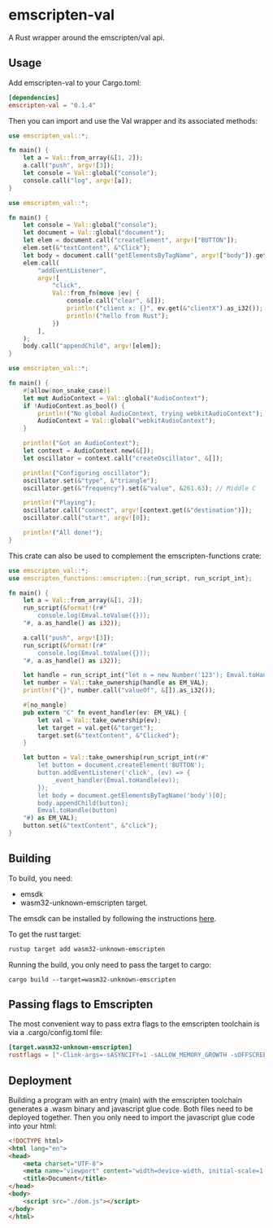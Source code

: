 # emscripten-val

A Rust wrapper around the emscripten/val api.

## Usage
Add emscripten-val to your Cargo.toml:
```toml
[dependencies]
emscripten-val = "0.1.4"
```

Then you can import and use the Val wrapper and its associated methods:
```rust
use emscripten_val::*;

fn main() {
    let a = Val::from_array(&[1, 2]);
    a.call("push", argv![3]);
    let console = Val::global("console");
    console.call("log", argv![a]);
}
```

```rust
use emscripten_val::*;

fn main() {
    let console = Val::global("console");
    let document = Val::global("document");
    let elem = document.call("createElement", argv!["BUTTON"]);
    elem.set(&"textContent", &"Click");
    let body = document.call("getElementsByTagName", argv!["body"]).get(&0);
    elem.call(
        "addEventListener",
        argv![
            "click",
            Val::from_fn(move |ev| {
                console.call("clear", &[]);
                println!("client x: {}", ev.get(&"clientX").as_i32());
                println!("hello from Rust");
            })
        ],
    );
    body.call("appendChild", argv![elem]);
}
```

```rust
use emscripten_val::*;

fn main() {
    #[allow(non_snake_case)]
    let mut AudioContext = Val::global("AudioContext");
    if !AudioContext.as_bool() {
        println!("No global AudioContext, trying webkitAudioContext");
        AudioContext = Val::global("webkitAudioContext");
    }

    println!("Got an AudioContext");
    let context = AudioContext.new(&[]);
    let oscillator = context.call("createOscillator", &[]);

    println!("Configuring oscillator");
    oscillator.set(&"type", &"triangle");
    oscillator.get(&"frequency").set(&"value", &261.63); // Middle C

    println!("Playing");
    oscillator.call("connect", argv![context.get(&"destination")]);
    oscillator.call("start", argv![0]);

    println!("All done!");
}
```

This crate can also be used to complement the emscripten-functions crate:
```rust
use emscripten_val::*;
use emscripten_functions::emscripten::{run_script, run_script_int};

fn main() {
    let a = Val::from_array(&[1, 2]);
    run_script(&format!(r#"
        console.log(Emval.toValue({}));
    "#, a.as_handle() as i32));

    a.call("push", argv![3]);
    run_script(&format!(r#"
        console.log(Emval.toValue({}));
    "#, a.as_handle() as i32));

    let handle = run_script_int("let n = new Number('123'); Emval.toHandle(n)");
    let number = Val::take_ownership(handle as EM_VAL);
    println!("{}", number.call("valueOf", &[]).as_i32());

    #[no_mangle]
    pub extern "C" fn event_handler(ev: EM_VAL) {
        let val = Val::take_ownership(ev);
        let target = val.get(&"target");
        target.set(&"textContent", &"Clicked");
    }

    let button = Val::take_ownership(run_script_int(r#"
        let button = document.createElement('BUTTON');
        button.addEventListener('click', (ev) => {
            _event_handler(Emval.toHandle(ev));
        });
        let body = document.getElementsByTagName('body')[0];
        body.appendChild(button);
        Emval.toHandle(button) 
    "#) as EM_VAL);
    button.set(&"textContent", &"click");
}
```

## Building
To build, you need:
- emsdk
- wasm32-unknown-emscripten target.

The emsdk can be installed by following the instructions [here](https://emscripten.org/docs/getting_started/downloads.html).

To get the rust target:
```bash
rustup target add wasm32-unknown-emscripten
```

Running the build, you only need to pass the target to cargo:
```
cargo build --target=wasm32-unknown-emscripten
```

## Passing flags to Emscripten
The most convenient way to pass extra flags to the emscripten toolchain is via a .cargo/config.toml file:
```toml
[target.wasm32-unknown-emscripten]
rustflags = ["-Clink-args=-sASYNCIFY=1 -sALLOW_MEMORY_GROWTH -sOFFSCREENCANVAS_SUPPORT=1"]
```

## Deployment
Building a program with an entry (main) with the emscripten toolchain generates a .wasm binary and javascript glue code. Both files need to be deployed together. Then you only need to import the javascript glue code into your html:
```html
<!DOCTYPE html>
<html lang="en">
<head>
    <meta charset="UTF-8">
    <meta name="viewport" content="width=device-width, initial-scale=1.0">
    <title>Document</title>
</head>
<body>
    <script src="./dom.js"></script>
</body>
</html>
```
